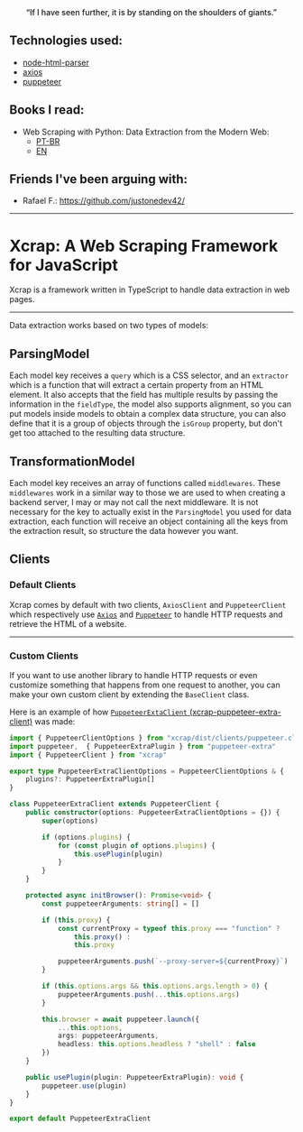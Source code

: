 <div style="text-align: center;font-weight: 500;">“If I have seen further, it is by standing on the shoulders of giants.”</div>

## Technologies used:

- [node-html-parser](https://www.npmjs.com/package/node-html-parser)
- [axios](https://www.npmjs.com/package/axios)
- [puppeteer](https://www.npmjs.com/package/puppeteer)

## Books I read:
- Web Scraping with Python: Data Extraction from the Modern Web:
    - [PT-BR](https://encurtador.com.br/svq8Y)
    - [EN](https://encurtador.com.br/5dS11)

## Friends I've been arguing with:
- Rafael F.: https://github.com/justonedev42/

---

# Xcrap: A Web Scraping Framework for JavaScript

Xcrap is a framework written in TypeScript to handle data extraction in web pages.

---

Data extraction works based on two types of models:

## ParsingModel

Each model key receives a `query` which is a CSS selector, and an `extractor` which is a function that will extract a certain property from an HTML element. It also accepts that the field has multiple results by passing the information in the `fieldType`, the model also supports alignment, so you can put models inside models to obtain a complex data structure, you can also define that it is a group of objects through the `isGroup` property, but don't get too attached to the resulting data structure.

## TransformationModel

Each model key receives an array of functions called `middlewares`. These `middlewares` work in a similar way to those we are used to when creating a backend server, I may or may not call the next middleware. It is not necessary for the key to actually exist in the `ParsingModel` you used for data extraction, each function will receive an object containing all the keys from the extraction result, so structure the data however you want.

## Clients

### Default Clients

Xcrap comes by default with two clients, `AxiosClient` and `PuppeteerClient` which respectively use [`Axios`](https://npmjs.com/package/axios) and [`Puppeteer`](https://www.npmjs.com/package/puppeteer) to handle HTTP requests and retrieve the HTML of a website.

---

###  Custom Clients

If you want to use another library to handle HTTP requests or even customize something that happens from one request to another, you can make your own custom client by extending the `BaseClient` class.

Here is an example of how [`PuppeteerExtaClient` (xcrap-puppeteer-extra-client)](https://www.npmjs.com/package/xcrap-puppeteer-extra-client) was made:

```ts
import { PuppeteerClientOptions } from "xcrap/dist/clients/puppeteer.client"
import puppeteer,  { PuppeteerExtraPlugin } from "puppeteer-extra"
import { PuppeteerClient } from "xcrap"

export type PuppeteerExtraClientOptions = PuppeteerClientOptions & {
    plugins?: PuppeteerExtraPlugin[]
}

class PuppeteerExtraClient extends PuppeteerClient {
    public constructor(options: PuppeteerExtraClientOptions = {}) {
        super(options)

        if (options.plugins) {
            for (const plugin of options.plugins) {
                this.usePlugin(plugin)
            }
        }
    }

    protected async initBrowser(): Promise<void> {
        const puppeteerArguments: string[] = []

        if (this.proxy) {
            const currentProxy = typeof this.proxy === "function" ?
                this.proxy() :
                this.proxy

            puppeteerArguments.push(`--proxy-server=${currentProxy}`)
        }

        if (this.options.args && this.options.args.length > 0) {
            puppeteerArguments.push(...this.options.args)
        }

        this.browser = await puppeteer.launch({
            ...this.options,
            args: puppeteerArguments,
            headless: this.options.headless ? "shell" : false
        })
    }

    public usePlugin(plugin: PuppeteerExtraPlugin): void {
        puppeteer.use(plugin)
    }
}

export default PuppeteerExtraClient
```
